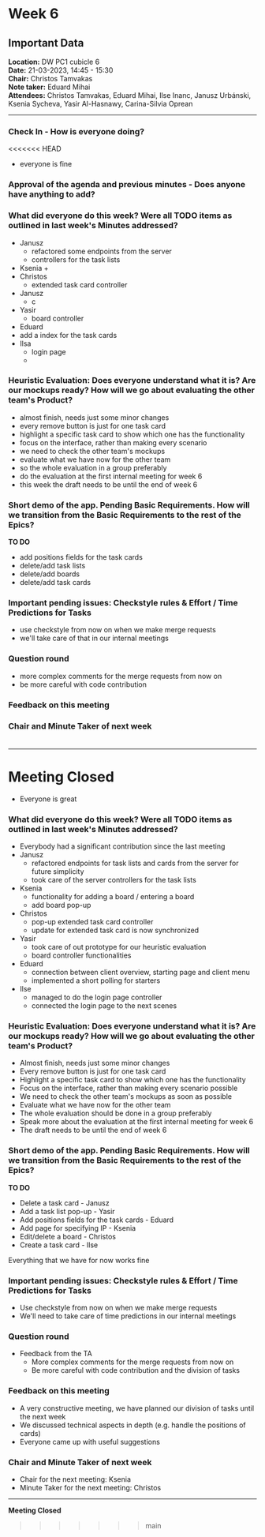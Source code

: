 # Week 6

## Important Data
**Location:** DW PC1 cubicle 6\
**Date:** 21-03-2023, 14:45 - 15:30\
**Chair:** Christos Tamvakas\
**Note taker:** Eduard Mihai\
**Attendees:** Christos Tamvakas, Eduard Mihai, Ilse Inanc, Janusz Urbánski, Ksenia Sycheva, Yasir Al-Hasnawy, Carina-Silvia Oprean

----------
### Check In - How is everyone doing?
<<<<<<< HEAD
+ everyone is fine

### Approval of the agenda and previous minutes - Does anyone have anything to add?


### What did everyone do this week? Were all TODO items as outlined in last week's Minutes addressed?
+ Janusz
  + refactored some endpoints from the server
  + controllers for the task lists
+ Ksenia
  +
+ Christos
  + extended task card controller
+ Janusz 
  + c
+ Yasir
  + board controller
+ Eduard
 + add a index for the task cards
+ Ilsa
  + login page
  + 
### Heuristic Evaluation: Does everyone understand what it is? Are our mockups ready? How will we go about evaluating the other team's Product?
+ almost finish, needs just some minor changes
+ every remove button is just for one task card
+ highlight a specific task card to show which one has the functionality
+ focus on the interface, rather than making every scenario
+ we need to check the other team's mockups
+ evaluate what we have now for the other team
+ so the whole evaluation in a group preferably
+ do the evaluation at the first internal meeting for week 6
+ this week the draft needs to be until the end of week 6

### Short demo of the app. Pending Basic Requirements. How will we transition from the Basic Requirements to the rest of the Epics?
**TO DO**
+ add positions fields for the task cards
+ delete/add task lists
+ delete/add boards
+ delete/add task cards

### Important pending issues: Checkstyle rules & Effort / Time Predictions for Tasks
+ use checkstyle from now on when we make merge requests
+ we'll take care of that in our internal meetings

### Question round
+ more complex comments for the merge requests from now on
+ be more careful with code contribution

### Feedback on this meeting


### Chair and Minute Taker of next week <br /> <br>


----------
**Meeting Closed**
=======
+ Everyone is great

### What did everyone do this week? Were all TODO items as outlined in last week's Minutes addressed?
+ Everybody had a significant contribution since the last meeting
+ Janusz
  + refactored endpoints for task lists and cards from the server for future simplicity
  + took care of the server controllers for the task lists
+ Ksenia
  + functionality for adding a board / entering a board
  + add board pop-up
+ Christos
  + pop-up extended task card controller
  + update for extended task card is now synchronized
+ Yasir
  + took care of out prototype for our heuristic evaluation
  + board controller functionalities
+ Eduard
  + connection between client overview, starting page and client menu
  + implemented a short polling for starters
+ Ilse
  + managed to do the login page controller
  + connected the login page to the next scenes
### Heuristic Evaluation: Does everyone understand what it is? Are our mockups ready? How will we go about evaluating the other team's Product?
+ Almost finish, needs just some minor changes
+ Every remove button is just for one task card
+ Highlight a specific task card to show which one has the functionality
+ Focus on the interface, rather than making every scenario possible
+ We need to check the other team's mockups as soon as possible
+ Evaluate what we have now for the other team
+ The whole evaluation should be done in a group preferably
+ Speak more about the evaluation at the first internal meeting for week 6
+ The draft needs to be until the end of week 6

### Short demo of the app. Pending Basic Requirements. How will we transition from the Basic Requirements to the rest of the Epics?
**TO DO**
+ Delete a task card - Janusz
+ Add a task list pop-up - Yasir
+ Add positions fields for the task cards - Eduard
+ Add page for specifying IP - Ksenia
+ Edit/delete a board - Christos
+ Create a task card - Ilse

Everything that we have for now works fine

### Important pending issues: Checkstyle rules & Effort / Time Predictions for Tasks
+ Use checkstyle from now on when we make merge requests
+ We'll need to take care of time predictions in our internal meetings

### Question round
+ Feedback from the TA
  + More complex comments for the merge requests from now on
  + Be more careful with code contribution and the division of tasks

### Feedback on this meeting
+ A very constructive meeting, we have planned our division of tasks until the next week
+ We discussed technical aspects in depth (e.g. handle the positions of cards)
+ Everyone came up with useful suggestions

### Chair and Minute Taker of next week
+ Chair for the next meeting: Ksenia
+ Minute Taker for the next meeting: Christos

----------
**Meeting Closed**
>>>>>>> main
